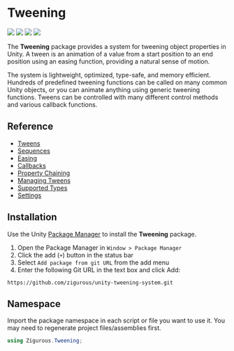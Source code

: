 # Tweening

[![](https://img.shields.io/badge/github-repo-blue?logo=github)](https://github.com/zigurous/unity-tweening-system) [![](https://img.shields.io/github/package-json/v/zigurous/unity-tweening-system)](https://github.com/zigurous/unity-tweening-system/releases) [![](https://img.shields.io/badge/docs-link-success)](https://docs.zigurous.com/com.zigurous.tweening) [![](https://img.shields.io/github/license/zigurous/unity-tweening-system)](https://github.com/zigurous/unity-tweening-system/blob/main/LICENSE.md)

The **Tweening** package provides a system for tweening object properties in Unity. A tween is an animation of a value from a start position to an end position using an easing function, providing a natural sense of motion.

The system is lightweight, optimized, type-safe, and memory efficient. Hundreds of predefined tweening functions can be called on many common Unity objects, or you can animate anything using generic tweening functions. Tweens can be controlled with many different control methods and various callback functions.

## Reference

- [Tweens](https://docs.zigurous.com/com.zigurous.tweening/manual/tweens)
- [Sequences](https://docs.zigurous.com/com.zigurous.tweening/manual/sequences)
- [Easing](https://docs.zigurous.com/com.zigurous.tweening/manual/easing)
- [Callbacks](https://docs.zigurous.com/com.zigurous.tweening/manual/callbacks)
- [Property Chaining](https://docs.zigurous.com/com.zigurous.tweening/manual/property-chaining)
- [Managing Tweens](https://docs.zigurous.com/com.zigurous.tweening/manual/managing-tweens)
- [Supported Types](https://docs.zigurous.com/com.zigurous.tweening/manual/supported-types)
- [Settings](https://docs.zigurous.com/com.zigurous.tweening/manual/settings)

## Installation

Use the Unity [Package Manager](https://docs.unity3d.com/Manual/upm-ui.html) to install the **Tweening** package.

1. Open the Package Manager in `Window > Package Manager`
2. Click the add (`+`) button in the status bar
3. Select `Add package from git URL` from the add menu
4. Enter the following Git URL in the text box and click Add:

```
https://github.com/zigurous/unity-tweening-system.git
```

## Namespace

Import the package namespace in each script or file you want to use it. You may need to regenerate project files/assemblies first.

```csharp
using Zigurous.Tweening;
```
